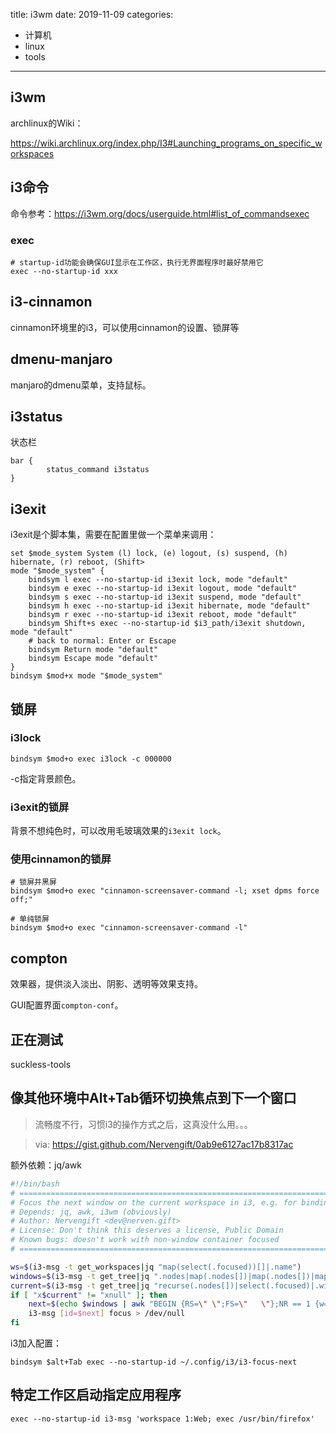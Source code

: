 title: i3wm
date: 2019-11-09
categories:
- 计算机
- linux
- tools






---

## i3wm



archlinux的Wiki：

https://wiki.archlinux.org/index.php/I3#Launching_programs_on_specific_workspaces

## i3命令

命令参考：https://i3wm.org/docs/userguide.html#list_of_commandsexec


### exec

```
# startup-id功能会确保GUI显示在工作区，执行无界面程序时最好禁用它
exec --no-startup-id xxx
```



## i3-cinnamon

cinnamon环境里的i3，可以使用cinnamon的设置、锁屏等

## dmenu-manjaro

manjaro的dmenu菜单，支持鼠标。

## i3status

状态栏

```
bar {
        status_command i3status
}
```

## i3exit

i3exit是个脚本集，需要在配置里做一个菜单来调用：

```
set $mode_system System (l) lock, (e) logout, (s) suspend, (h) hibernate, (r) reboot, (Shift>
mode "$mode_system" {
    bindsym l exec --no-startup-id i3exit lock, mode "default"
    bindsym e exec --no-startup-id i3exit logout, mode "default"
    bindsym s exec --no-startup-id i3exit suspend, mode "default"
    bindsym h exec --no-startup-id i3exit hibernate, mode "default"
    bindsym r exec --no-startup-id i3exit reboot, mode "default"
    bindsym Shift+s exec --no-startup-id $i3_path/i3exit shutdown, mode "default"
    # back to normal: Enter or Escape
    bindsym Return mode "default"
    bindsym Escape mode "default"
}
bindsym $mod+x mode "$mode_system"
```



## 锁屏

### i3lock

```
bindsym $mod+o exec i3lock -c 000000
```

-c指定背景颜色。

### i3exit的锁屏

背景不想纯色时，可以改用毛玻璃效果的`i3exit lock`。

### 使用cinnamon的锁屏

```
# 锁屏并黑屏
bindsym $mod+o exec "cinnamon-screensaver-command -l; xset dpms force off;"

# 单纯锁屏
bindsym $mod+o exec "cinnamon-screensaver-command -l"
```

## compton

效果器，提供淡入淡出、阴影、透明等效果支持。

GUI配置界面`compton-conf`。



## 正在测试

suckless-tools

## 像其他环境中Alt+Tab循环切换焦点到下一个窗口


> 流畅度不行，习惯i3的操作方式之后，这真没什么用。。。


> via: https://gist.github.com/Nervengift/0ab9e6127ac17b8317ac

额外依赖：jq/awk

```bash
#!/bin/bash
# ================================================================================== #
# Focus the next window on the current workspace in i3, e.g. for binding to Alt+Tab  #
# Depends: jq, awk, i3wm (obviously)                                                 #
# Author: Nervengift <dev@nerven.gift>                                               #
# License: Don't think this deserves a license, Public Domain                        #
# Known bugs: doesn't work with non-window container focused                         #
# ================================================================================== #

ws=$(i3-msg -t get_workspaces|jq "map(select(.focused))[]|.name")
windows=$(i3-msg -t get_tree|jq ".nodes|map(.nodes[])|map(.nodes[])|map(select(.type==\"workspace\" and .name==$ws))[0].nodes|map(recurse(.nodes[]))|map(.window)|.[]|values")
current=$(i3-msg -t get_tree|jq "recurse(.nodes[])|select(.focused)|.window")
if [ "x$current" != "xnull" ]; then
	next=$(echo $windows | awk "BEGIN {RS=\" \";FS=\"   \"};NR == 1 {w=\$1};{if (f == 1){w=\$1;f=0}else if (\$1 == \"$current\") f=1};END {print w}")
	i3-msg [id=$next] focus > /dev/null
fi
```

i3加入配置：

```
bindsym $alt+Tab exec --no-startup-id ~/.config/i3/i3-focus-next
```

## 特定工作区启动指定应用程序

```
exec --no-startup-id i3-msg 'workspace 1:Web; exec /usr/bin/firefox'
```


